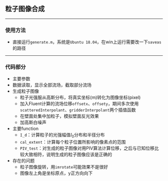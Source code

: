 ## 粒子图像合成

---
### 使用方法
- 直接运行`generate.m`，系统是`Ubuntu 18.04`，在win上运行需要改一下`saveas`的路径

---
### 代码部分
- 主要参数
- 数据读取，显示全部流场，截取部分流场
- 生成粒子图像
  - 粒子光强服从高斯分布，将真实坐标(m)转化为图像坐标(pixel)
  - 加入Fluent计算的流场位移`offsetx`、`offsety`，期间多次使用`scatteredInterpolant`、`gridderInterpolant`两个插值函数
  - 在壁面处集中加粒子，模拟壁面反光效果
  - 加高斯白噪声
- 主要function
  - `I_d`：计算粒子的光强幅值$I_0$分布和半径分布
  - `cal_extent`：计算每个粒子位置所影响的像素点的范围
  - `PIV_test`：对生成的粒子图像对用PIV算法计算位移，之后与已知位移比较大致相符，说明生成的粒子图像应该是正确的
- 存在的问题
  - 粒子图像旋转，用`imrotate`可能效果不是很好
  - 图像左上角是坐标原点，y正方向向下